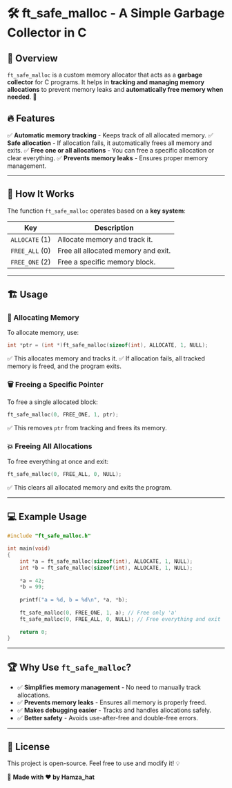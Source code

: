# 🛠️ ft_safe_malloc - A Simple Garbage Collector in C

## 📌 Overview
`ft_safe_malloc` is a custom memory allocator that acts as a **garbage collector** for C programs. It helps in **tracking and managing memory allocations** to prevent memory leaks and **automatically free memory when needed**. 🚀

## 🔥 Features
✅ **Automatic memory tracking** - Keeps track of all allocated memory.
✅ **Safe allocation** - If allocation fails, it automatically frees all memory and exits.
✅ **Free one or all allocations** - You can free a specific allocation or clear everything.
✅ **Prevents memory leaks** - Ensures proper memory management.

---

## 📜 How It Works
The function `ft_safe_malloc` operates based on a **key system**:

| Key          | Description |
|-------------|------------|
| `ALLOCATE` (1) | Allocate memory and track it. |
| `FREE_ALL` (0) | Free all allocated memory and exit. |
| `FREE_ONE` (2) | Free a specific memory block. |

---

## 🏗️ Usage

### 🚀 Allocating Memory
To allocate memory, use:
```c
int *ptr = (int *)ft_safe_malloc(sizeof(int), ALLOCATE, 1, NULL);
```
✅ This allocates memory and tracks it.
✅ If allocation fails, all tracked memory is freed, and the program exits.

### 🗑️ Freeing a Specific Pointer
To free a single allocated block:
```c
ft_safe_malloc(0, FREE_ONE, 1, ptr);
```
✅ This removes `ptr` from tracking and frees its memory.

### 💥 Freeing All Allocations
To free everything at once and exit:
```c
ft_safe_malloc(0, FREE_ALL, 0, NULL);
```
✅ This clears all allocated memory and exits the program.

---

## 💻 Example Usage
```c
#include "ft_safe_malloc.h"

int main(void)
{
    int *a = ft_safe_malloc(sizeof(int), ALLOCATE, 1, NULL);
    int *b = ft_safe_malloc(sizeof(int), ALLOCATE, 1, NULL);
    
    *a = 42;
    *b = 99;
    
    printf("a = %d, b = %d\n", *a, *b);
    
    ft_safe_malloc(0, FREE_ONE, 1, a); // Free only 'a'
    ft_safe_malloc(0, FREE_ALL, 0, NULL); // Free everything and exit
    
    return 0;
}
```

---

## 🏆 Why Use `ft_safe_malloc`?
- ✅ **Simplifies memory management** - No need to manually track allocations.
- ✅ **Prevents memory leaks** - Ensures all memory is properly freed.
- ✅ **Makes debugging easier** - Tracks and handles allocations safely.
- ✅ **Better safety** - Avoids use-after-free and double-free errors.

---

## 📜 License
This project is open-source. Feel free to use and modify it! 💡

📢 **Made with ❤️ by Hamza_hat**


